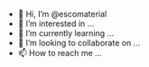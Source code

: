 - 👋 Hi, I’m @escomaterial
- 👀 I’m interested in ...
- 🌱 I’m currently learning ...
- 💞️ I’m looking to collaborate on ...
- 📫 How to reach me ...

<!---
escomaterial/escomaterial is a ✨ special ✨ repository because its `README.md` (this file) appears on your GitHub profile.
You can click the Preview link to take a look at your changes.
--->
